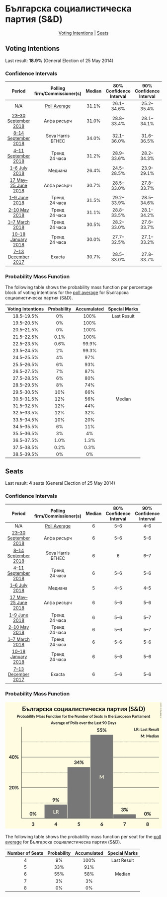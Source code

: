 # Българска социалистическа партия (S&D)

<p align="center"><a href="#voting-intentions">Voting Intentions</a> | <a href="#seats">Seats</a></p>

## Voting Intentions

Last result: **18.9%** (General Election of 25 May 2014)

### Confidence Intervals

| Period     | Polling firm/Commissioner(s) | Median | 80% Confidence Interval | 90% Confidence Interval | 95% Confidence Interval | 99% Confidence Interval |
|:----------:|:----------------:|:-----------:|:-----------------------:|:-----------------------:|:-----------------------:|:-----------------------:|
| N/A | [Poll Average](average.html) | 31.1% | 26.1–34.6% | 25.2–35.4% | 24.5–36.0% | 23.3–37.2% |
| [23–30 September 2018](2018-09-30-Алфарисърч.html) | Алфа рисърч | 31.0% | 28.8–33.4% | 28.1–34.1% | 27.6–34.7% | 26.5–35.9% |
| [8–14 September 2018](2018-09-14-SovaHarris.html) | Sova Harris <br> БГНЕС | 34.0% | 32.1–36.0% | 31.6–36.5% | 31.1–37.0% | 30.2–38.0% |
| [4–11 September 2018](2018-09-11-Тренд.html) | Тренд <br> 24 часа | 31.2% | 28.9–33.6% | 28.2–34.3% | 27.7–34.9% | 26.6–36.1% |
| [1–6 July 2018](2018-07-06-Медиана.html) | Медиана | 26.4% | 24.5–28.5% | 23.9–29.1% | 23.5–29.6% | 22.6–30.7% |
| [17 May–25 June 2018](2018-06-25-Алфарисърч.html) | Алфа рисърч | 30.7% | 28.5–33.0% | 27.8–33.7% | 27.3–34.3% | 26.2–35.4% |
| [1–9 June 2018](2018-06-09-Тренд.html) | Тренд <br> 24 часа | 31.5% | 29.2–33.9% | 28.5–34.6% | 28.0–35.2% | 26.9–36.4% |
| [2–10 May 2018](2018-05-10-Тренд.html) | Тренд <br> 24 часа | 31.1% | 28.8–33.5% | 28.1–34.2% | 27.6–34.8% | 26.5–36.0% |
| [1–7 March 2018](2018-03-07-Тренд.html) | Тренд <br> 24 часа | 30.5% | 28.2–33.0% | 27.6–33.7% | 27.0–34.3% | 25.9–35.5% |
| [10–18 January 2018](2018-01-18-Тренд.html) | Тренд <br> 24 часа | 30.0% | 27.7–32.5% | 27.1–33.2% | 26.5–33.8% | 25.4–35.0% |
| [7–13 December 2017](2017-12-13-Exacta.html) | Exacta | 30.7% | 28.5–33.0% | 27.8–33.7% | 27.3–34.3% | 26.3–35.4% |

### Probability Mass Function

The following table shows the probability mass function per percentage block of voting intentions for the [poll average](average.html) for Българска социалистическа партия (S&D).

| Voting Intentions | Probability | Accumulated | Special Marks |
|:-----------------:|:-----------:|:-----------:|:-------------:|
| 18.5–19.5% | 0% | 100% | Last Result |
| 19.5–20.5% | 0% | 100% |  |
| 20.5–21.5% | 0% | 100% |  |
| 21.5–22.5% | 0.1% | 100% |  |
| 22.5–23.5% | 0.6% | 99.9% |  |
| 23.5–24.5% | 2% | 99.3% |  |
| 24.5–25.5% | 4% | 97% |  |
| 25.5–26.5% | 6% | 93% |  |
| 26.5–27.5% | 7% | 87% |  |
| 27.5–28.5% | 6% | 80% |  |
| 28.5–29.5% | 8% | 74% |  |
| 29.5–30.5% | 10% | 66% |  |
| 30.5–31.5% | 12% | 56% | Median |
| 31.5–32.5% | 12% | 44% |  |
| 32.5–33.5% | 12% | 32% |  |
| 33.5–34.5% | 10% | 20% |  |
| 34.5–35.5% | 6% | 11% |  |
| 35.5–36.5% | 3% | 4% |  |
| 36.5–37.5% | 1.0% | 1.3% |  |
| 37.5–38.5% | 0.2% | 0.3% |  |
| 38.5–39.5% | 0% | 0% |  |


## Seats

Last result: **4** seats (General Election of 25 May 2014)

### Confidence Intervals

| Period     | Polling firm/Commissioner(s) | Median | 80% Confidence Interval | 90% Confidence Interval | 95% Confidence Interval | 99% Confidence Interval |
|:----------:|:----------------:|:------:|:-----------------------:|:-----------------------:|:-----------------------:|:-----------------------:|
| N/A | [Poll Average](average.html) | 6 | 5–6 | 4–6 | 4–7 | 4–7 |
| [23–30 September 2018](2018-09-30-Алфарисърч.html) | Алфа рисърч | 6 | 5–6 | 5–6 | 5–6 | 5–7 |
| [8–14 September 2018](2018-09-14-SovaHarris.html) | Sova Harris <br> БГНЕС | 6 | 6 | 6–7 | 5–7 | 5–7 |
| [4–11 September 2018](2018-09-11-Тренд.html) | Тренд <br> 24 часа | 6 | 5–6 | 5–6 | 5–7 | 5–7 |
| [1–6 July 2018](2018-07-06-Медиана.html) | Медиана | 5 | 4–5 | 4–5 | 4–5 | 4–5 |
| [17 May–25 June 2018](2018-06-25-Алфарисърч.html) | Алфа рисърч | 6 | 5–6 | 5–6 | 5–6 | 5–6 |
| [1–9 June 2018](2018-06-09-Тренд.html) | Тренд <br> 24 часа | 6 | 5–6 | 5–7 | 5–7 | 5–7 |
| [2–10 May 2018](2018-05-10-Тренд.html) | Тренд <br> 24 часа | 6 | 5–6 | 5–7 | 5–7 | 5–7 |
| [1–7 March 2018](2018-03-07-Тренд.html) | Тренд <br> 24 часа | 6 | 5–6 | 5–6 | 5–7 | 5–7 |
| [10–18 January 2018](2018-01-18-Тренд.html) | Тренд <br> 24 часа | 6 | 5–6 | 5–6 | 5–6 | 5–7 |
| [7–13 December 2017](2017-12-13-Exacta.html) | Exacta | 6 | 5–6 | 5–6 | 5–6 | 5–7 |

### Probability Mass Function

![Graph with seats probability mass function not yet produced](average-seats-pmf-българскасоциалистическапартияsd.png "Seats Probability Mass Function")

The following table shows the probability mass function per seat for the [poll average](average.html) for Българска социалистическа партия (S&D).

| Number of Seats | Probability | Accumulated | Special Marks |
|:---------------:|:-----------:|:-----------:|:-------------:|
| 4 | 9% | 100% | Last Result |
| 5 | 33% | 91% |  |
| 6 | 55% | 58% | Median |
| 7 | 3% | 3% |  |
| 8 | 0% | 0% |  |


